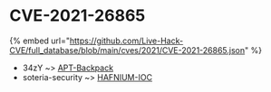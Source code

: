 # CVE-2021-26865
{% embed url="https://github.com/Live-Hack-CVE/full_database/blob/main/cves/2021/CVE-2021-26865.json" %}

* 34zY ~> [APT-Backpack](https://www.alice-snow.ru/2021/database/cve-2021-26865/apt-backpack-34zy)
* soteria-security ~> [HAFNIUM-IOC](https://www.alice-snow.ru/2021/database/cve-2021-26865/hafnium-ioc-soteria-security)